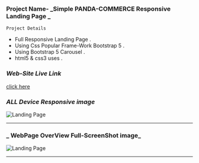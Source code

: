 ### Project Name-  _Simple PANDA-COMMERCE Responsive Landing Page _

``` Project Details ```
- Full Responsive Landing Page .
- Using Css Popular Frame-Work Bootstrap 5 .
- Using  Bootstrap 5 Carousel .
- html5 & css3 uses .

### _Web-Site Live Link_
[click here](https://shakil232.github.io/panda-commerce-bootstrap/)

### _ALL Device Responsive image_

![Landing Page](images/markdwon/panda-commerce-responsive.png)

---
### _ WebPage OverView Full-ScreenShot image_

![Landing Page](images/markdwon/panda-commerce-full-screenshot.png)

---